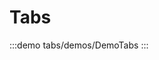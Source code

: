 <script setup>
import DemoTabs from '@/components/tabs/demos/DemoTabs.vue'
</script>

# Tabs

:::demo tabs/demos/DemoTabs
<DemoTabs />
:::
